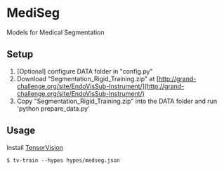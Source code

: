 # MediSeg
Models for Medical Segmentation


## Setup

1. [Optional] configure DATA folder in "config.py"
2. Download "Segmentation_Rigid_Training.zip" at [http://grand-challenge.org/site/EndoVisSub-Instrument/](http://grand-challenge.org/site/EndoVisSub-Instrument/)
3. Copy "Segmentation_Rigid_Training.zip" into the DATA folder and run 'python prepare_data.py'


## Usage

Install [TensorVision](https://github.com/TensorVision/TensorVision)

```
$ tv-train --hypes hypes/medseg.json
```
